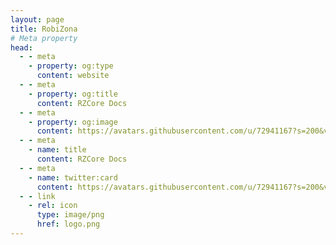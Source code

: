 ```yaml
---
layout: page
title: RobiZona
# Meta property
head:
  - - meta
    - property: og:type
      content: website
  - - meta
    - property: og:title
      content: RZCore Docs
  - - meta
    - property: og:image
      content: https://avatars.githubusercontent.com/u/72941167?s=200&v=4
  - - meta
    - name: title
      content: RZCore Docs
  - - meta
    - name: twitter:card
      content: https://avatars.githubusercontent.com/u/72941167?s=200&v=4
  - - link
    - rel: icon
      type: image/png
      href: logo.png
---
```


<script setup>
import {
  VPTeamPage,
  VPTeamPageTitle,
  VPTeamMembers,
  VPTeamPageSection
} from 'vitepress/theme'

const developers = [
    {
        avatar: 'https://avatars.githubusercontent.com/u/72941167?v=4',
        name: 'RobiZona',
        title: 'Cane di Pecora',
        links: [
            { icon: 'github', link: 'https://github.com/RobiZona' },
        ]
    },
]

</script>

<VPTeamPage>
  <VPTeamPageTitle>
    <template #title>About</template>
    <template #lead></template>
  </VPTeamPageTitle>
  <VPTeamPageSection>
    <template #title>Dev</template>
    <template #lead></template>
    <template #members>
     <VPTeamMembers size="medium" :members="developers" />
    </template>
  </VPTeamPageSection>
</VPTeamPage>
